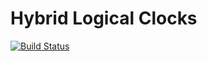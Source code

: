 # Hybrid Logical Clocks
[![Build Status](https://travis-ci.org/cstorey/cr-hlc.svg?branch=master)](https://travis-ci.org/cstorey/cr-hlc)
